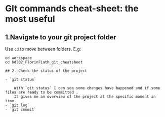 # GIt commands cheat-sheet: the most useful 
## 1.Navigate to your git project folder

Use `cd` to move between folders. E.g:
```
cd workspace
cd bdl02_FlorinFiath_git_cheatsheet

## 2. Check the status of the project

- `git status`

    With `git status` I can see some changes have happened and if some files are ready to be committed .
    It gives me an overview of the project at the specific moment in time.
- `git log`
- `git commit`



